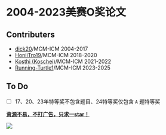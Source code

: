 # 2004-2023美赛O奖论文

## Contributers

- [dick20](https://github.com/dick20)/MCM-ICM 2004-2017
- [HoniiTro19](https://github.com/HoniiTro19)/MCM-ICM 2018-2020
- [Kosthi (Koschei)](https://github.com/Kosthi)/MCM-ICM 2021-2022
- [Running-Turtle1](https://github.com/Running-Turtle1)/MCM-ICM 2023-2025

## To Do

- [ ] 17、20、23年特等奖不包含题目、24特等奖仅包含 `A` 题特等奖

<u>**资源不易，不打广告，只求一star！**</u>

![](https://pic4.zhimg.com/v2-dbb63bac1d0d9208b3917b01c8050fbb_b.webp) 
